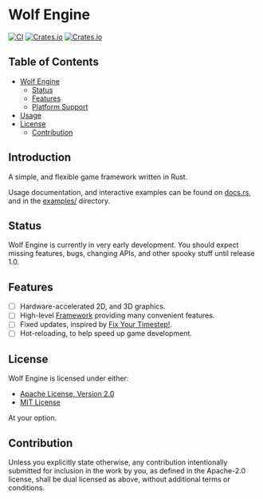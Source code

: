 # Wolf Engine

[![CI](https://github.com/AlexiWolf/wolf_engine/actions/workflows/ci.yml/badge.svg)](https://github.com/AlexiWolf/wolf_engine/actions/workflows/ci.yml)
[![Crates.io](https://img.shields.io/crates/l/wolf_engine)](https://github.com/AlexiWolf/wolf_engine#license)
[![Crates.io](https://img.shields.io/crates/v/wolf_engine)](https://crates.io/crates/wolf_engine)

## Table of Contents 

<!--toc:start-->
- [Wolf Engine](#wolf-engine)
  - [Status](#status)
  - [Features](#features)
  - [Platform Support](#platform-support)
- [Usage](#usage)
- [License](#license)
  - [Contribution](#contribution)
<!--toc:end-->

## Introduction 

A simple, and flexible game framework written in Rust.

Usage documentation, and interactive examples can be found on 
[docs.rs](https://docs.rs/wolf_engine/latest/wolf_engine/), and in the [examples/](examples/) 
directory.

## Status

Wolf Engine is currently in very early development.  You should expect missing features, bugs, 
changing APIs, and other spooky stuff until release 1.0.

## Features

- [ ] Hardware-accelerated 2D, and 3D graphics.
- [ ] High-level [Framework](https://docs.rs/wolf_engine_framework/latest) providing many
      convenient features.
- [ ] Fixed updates, inspired by 
      [Fix Your Timestep!](https://www.gafferongames.com/post/fix_your_timestep/).
- [ ] Hot-reloading, to help speed up game development.

## License

Wolf Engine is licensed under either:

- [Apache License, Version 2.0](LICENSE-APACHE)
- [MIT License](LICENSE-MIT)

At your option.

## Contribution

Unless you explicitly state otherwise, any contribution intentionally submitted for inclusion in the work by you, as 
defined in the Apache-2.0 license, shall be dual licensed as above, without additional terms or conditions.

